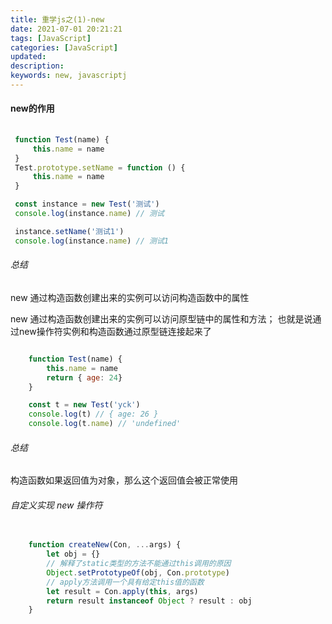 ```yaml
---
title: 重学js之(1)-new
date: 2021-07-01 20:21:21
tags: [JavaScript]
categories: [JavaScript]
updated:
description:
keywords: new, javascriptj
---
```


#### new的作用

```javascript
 
 function Test(name) {
	 this.name = name
 }
 Test.prototype.setName = function () {
	 this.name = name
 }

 const instance = new Test('测试')
 console.log(instance.name) // 测试

 instance.setName('测试1')
 console.log(instance.name) // 测试1

```

###### 总结

<p> new 通过构造函数创建出来的实例可以访问构造函数中的属性</p>
<p> new 通过构造函数创建出来的实例可以访问原型链中的属性和方法； 也就是说通过new操作符实例和构造函数通过原型链连接起来了</p>


```javascript

	function Test(name) {
		this.name = name
		return { age: 24} 
	}

	const t = new Test('yck')
    console.log(t) // { age: 26 }
    console.log(t.name) // 'undefined'

```

###### 总结

<p> 构造函数如果返回值为对象，那么这个返回值会被正常使用 </p>

###### 自定义实现 new 操作符

```javascript
	
	function createNew(Con, ...args) {
		let obj = {}
		// 解释了static类型的方法不能通过this调用的原因
		Object.setPrototypeOf(obj, Con.prototype)
		// apply方法调用一个具有给定this值的函数
		let result = Con.apply(this, args)
		return result instanceof Object ? result : obj
	}

```
